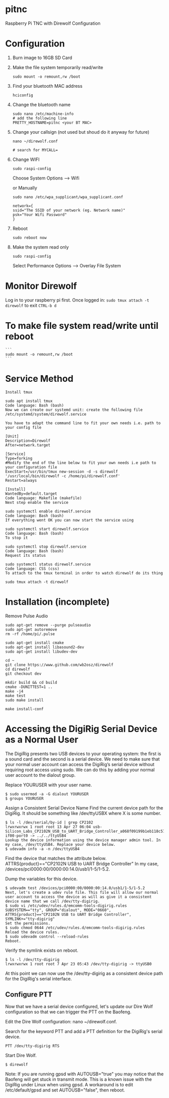 # pitnc
Raspberry Pi TNC with Direwolf Configuration

Configuration
=============

1. Burn image to 16GB SD Card
2. Make the file system temporarily read/write
    ```
    sudo mount -o remount,rw /boot
    ```
4. Find your bluetooth MAC address
    ```
    hciconfig
    ```
3. Change the bluetooth name
    ```
    sudo nano /etc/machine-info   
    # add the following line
    PRETTY_HOSTNAME=pitnc <your BT MAC>
    ```
4. Change your callsign (not used but shoud do it anyway for future)
    ```
    nano ~/direwolf.conf
    
    # search for MYCALL=
    
    ```
6. Change WIFI 
    ```
    sudo raspi-config
    ```
    Choose System Options --> Wifi
    
    or Manually
    
    ```
    sudo nano /etc/wpa_supplicant/wpa_supplicant.conf

    network={
    ssid="The SSID of your network (eg. Network name)"
    psk="Your Wifi Password"
    }
    ```
7. Reboot
    ```
    sudo reboot now
    ```
    
8. Make the system read only
    ```
    sudo raspi-config
    ```
   Select Performance Options --> Overlay File System
   

Monitor Direwolf
================

Log in to your raspberry pi first. Once logged in:
    ```
    sudo tmux attach -t direwolf
    ```
to exit
    ```
    CTRL-b d
    ```

To make file system read/write until reboot
============================================

    ```
    sudo mount -o remount,rw /boot
    ```

Service Method
==============

```
Install tmux

sudo apt install tmux
Code language: Bash (bash)
Now we can create our systemd unit: create the following file /etc/systemd/system/direwolf.service

You have to adapt the command line to fit your own needs i.e. path to your config file

[Unit]
Description=Direwolf
After=network.target

[Service]
Type=forking
#Modify the end of the line below to fit your own needs i.e path to your configuration file
ExecStart=/usr/bin/tmux new-session -d -s direwolf '/usr/local/bin/direwolf -c /home/pi/direwolf.conf'
Restart=always

[Install]
WantedBy=default.target
Code language: Makefile (makefile)
Next step enable the service

sudo systemctl enable direwolf.service
Code language: Bash (bash)
If everything went OK you can now start the service using

sudo systemctl start direwolf.service
Code language: Bash (bash)
To stop it

sudo systemctl stop direwolf.service
Code language: Bash (bash)
Request its status

sudo systemctl status direwolf.service
Code language: CSS (css)
To attach to the tmux terminal in order to watch direwolf do its thing

sudo tmux attach -t direwolf

```











Installation (incomplete)
=========================

Remove Pulse Audio
```
sudo apt-get remove --purge pulseaudio
sudo apt-get autoremove
rm -rf /home/pi/.pulse

sudo apt-get install cmake
sudo apt-get install libasound2-dev
sudo apt-get install libudev-dev

cd ~
git clone https://www.github.com/wb2osz/direwolf
cd direwolf
git checkout dev

mkdir build && cd build
cmake -DUNITTEST=1 ..
make -j4
make test
sudo make install

make install-conf

```




















Accessing the DigiRig Serial Device as a Normal User
====================================================

The DigiRig presents two USB devices to your operating system: the first is a sound card and the second is a serial device. We need to make sure that your normal user account can access the DigiRig’s serial device without requiring root access using sudo.  We can do this by adding your normal user account to the dialout group.

Replace YOURUSER with your user name.

```
$ sudo usermod -a -G dialout YOURUSER
$ groups YOURUSER
```

Assign a Consistent Serial Device Name
Find the current device path for the DigiRig. It should be something like /dev/ttyUSBX where X is some number.

```
$ ls -l /dev/serial/by-id | grep CP2102
lrwxrwxrwx 1 root root 13 Apr 27 06:04 usb-Silicon_Labs_CP2102N_USB_to_UART_Bridge_Controller_a068f09199b1eb118c57b87718997a59-if00-port0 -> ../../ttyUSB4
Lookup the device information using the device manager admin tool. In my case, /dev/ttyUSB4. Replace your device below.
$ udevadm info -a -n /dev/ttyUSB4
```

Find the device that matches the attribute below.
ATTRS{product}=="CP2102N USB to UART Bridge Controller"
In my case, /devices/pci0000:00/0000:00:14.0/usb1/1-5/1-5.2.

Dump the variables for this device.

```
$ udevadm test /devices/pci0000:00/0000:00:14.0/usb1/1-5/1-5.2
Next, let's create a udev rule file. This file will allow our normal user account to access the device as will as give it a consistent device name that we call /dev/tty-digirig.
$ sudo vi /etc/udev/rules.d/emcomm-tools-digirig.rules
SUBSYSTEM=="tty", GROUP="dialout", MODE="0660", ATTRS{product}=="CP2102N USB to UART Bridge Controller", SYMLINK+="tty-digirig"
Set the permissions.
$ sudo chmod 0644 /etc/udev/rules.d/emcomm-tools-digirig.rules
Reload the device rules.
$ sudo udevadm control --reload-rules
Reboot.

```

Verify the symlink exists on reboot.

```
$ ls -l /dev/tty-digirig
lrwxrwxrwx 1 root root 7 Apr 23 05:43 /dev/tty-digirig -> ttyUSB0

```

At this point we can now use the /dev/tty-digirig as a consistent device path for the DigiRig's serial interface.

Configure PTT
-------------

Now that we have a serial device configured, let's update our Dire Wolf configuration so that we can trigger the PTT on the Baofeng.

Edit the Dire Wolf configuration: nano ~/direwolf.conf.

Search for the keyword PTT and add a PTT definition for the DigiRig's serial device.

```
PTT /dev/tty-digirig RTS
```


Start Dire Wolf.

```
$ direwolf
```

Note: If you are running gpsd with AUTOUSB="true" you may notice that the Baofeng will get stuck in transmit mode. This is a known issue with the DigiRig under Linux when using gpsd. A workaround is to edit /etc/default/gpsd and set AUTOUSB="false", then reboot.

